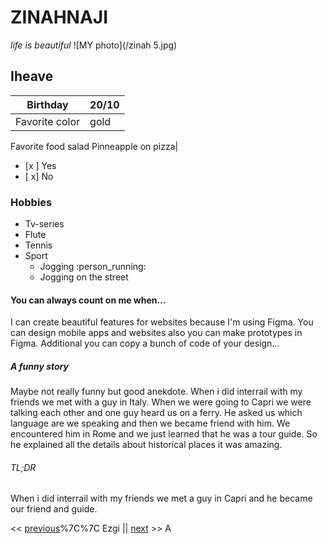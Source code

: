 # ZINAHNAJI
 *life is beautiful*
![MY photo](/zinah 5.jpg)
## Iheave

Birthday    | 20/10
------------| -------------
Favorite color|  gold
Favorite food  salad
Pinneapple on pizza|<ul><li>[x ] Yes</li><li>[ x]  No</li></ul>

### Hobbies 

 - Tv-series
 - Flute
 - Tennis
 - Sport
    - Jogging  :person_running:
    - Jogging on the street 
>

#### You can always count on me when... 

I can create beautiful features for websites because I'm using Figma. You can design mobile apps and websites also you can make prototypes in Figma. Additional you can copy a bunch of code of your design...

##### A funny story 
Maybe not really funny but good anekdote.
When i did interrail with my friends we met with a guy in Italy. When we were going to Capri we were talking each other and one guy heard us on a ferry. He asked us which language are we speaking and then we became friend with him. We encountered him in Rome and we just learned that he was a tour guide. So he explained all the details about historical places it was amazing. 

###### TL;DR 

When i did interrail with my friends we met a guy in Capri and he became our friend and guide.

<< [previous](https://github.com/DriesDD/markdown-challenge/blob/master/README.md)%7C%7C Ezgi || [next](https://github.com/fawadrafique/markdown-challenge/blob/master/README.md) >>
A 

